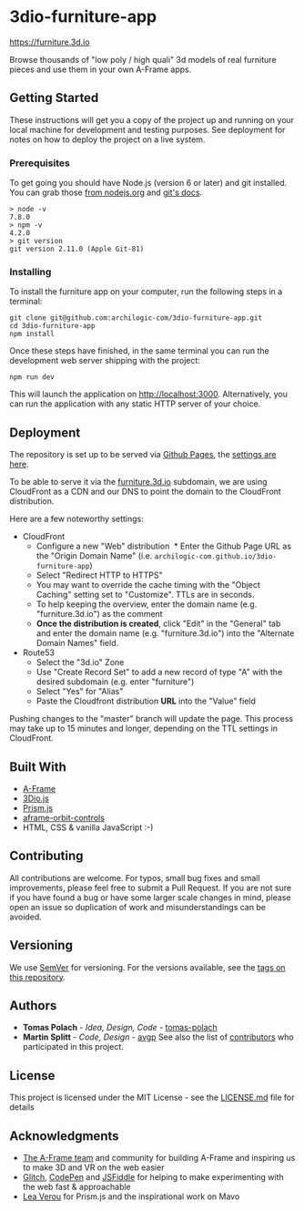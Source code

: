 # 3dio-furniture-app

https://furniture.3d.io

Browse thousands of "low poly / high quali" 3d models of real furniture pieces and use them in your own A-Frame apps.

## Getting Started

These instructions will get you a copy of the project up and running on your local machine for development and testing purposes. See deployment for notes on how to deploy the project on a live system.

### Prerequisites

To get going you should have Node.js (version 6 or later) and git installed.
You can grab those [from nodejs.org](https://nodejs.org/en/) and [git's docs](https://git-scm.com/book/en/v2/Getting-Started-Installing-Git).

```
> node -v
7.8.0
> npm -v
4.2.0
> git version
git version 2.11.0 (Apple Git-81)
```

### Installing

To install the furniture app on your computer, run the following steps in a terminal:

```
git clone git@github.com:archilogic-com/3dio-furniture-app.git
cd 3dio-furniture-app
npm install
```

Once these steps have finished, in the same terminal you can run the development web server shipping with the project:

```
npm run dev
```

This will launch the application on [http://localhost:3000](http://localhost:3000).
Alternatively, you can run the application with any static HTTP server of your choice.

## Deployment

The repository is set up to be served via [Github Pages](https://pages.github.com/), the [settings are here](https://github.com/archilogic-com/3dio-furniture-app/settings).

To be able to serve it via the [furniture.3d.io](furniture.3d.io) subdomain, we are using CloudFront as a CDN and our DNS to point the domain to the CloudFront distribution.

Here are a few noteworthy settings:

* CloudFront
  * Configure a new "Web" distribution
  * Enter the Github Page URL as the "Origin Domain Name" (i.e. `archilogic-com.github.io/3dio-furniture-app`)
  * Select "Redirect HTTP to HTTPS"
  * You may want to override the cache timing with the "Object Caching" setting set to "Customize". TTLs are in seconds.
  * To help keeping the overview, enter the domain name (e.g. "furniture.3d.io") as the comment
  * **Once the distribution is created**, click "Edit" in the "General" tab and enter the domain name (e.g. "furniture.3d.io") into the "Alternate Domain Names" field.
* Route53
  * Select the "3d.io" Zone
  * Use "Create Record Set" to add a new record of type "A" with the desired subdomain (e.g. enter "furniture")
  * Select "Yes" for "Alias"
  * Paste the Cloudfront distribution __URL__ into the "Value" field

Pushing changes to the "master" branch will update the page. This process may take up to 15 minutes and longer, depending on the TTL settings in CloudFront.

## Built With

* [A-Frame](https://aframe.io)
* [3Dio.js](https://github.com/archilogic-com/3dio-js)
* [Prism.js](http://prismjs.com/)
* [aframe-orbit-controls](https://github.com/tizzle/aframe-orbit-controls-component)
* HTML, CSS & vanilla JavaScript :-)

## Contributing

All contributions are welcome. For typos, small bug fixes and small improvements, please feel free to submit a Pull Request.
If you are not sure if you have found a bug or have some larger scale changes in mind, please open an issue so duplication of work and misunderstandings can be avoided.

## Versioning

We use [SemVer](http://semver.org/) for versioning. For the versions available, see the [tags on this repository](https://github.com/archilogic-com/3dio-furniture-app/tags). 

## Authors

* **Tomas Polach** - *Idea, Design, Code* - [tomas-polach](https://github.com/orgs/archilogic-com/people/tomas-polach)
* **Martin Splitt** - *Code, Design* - [avgp](https://github.com/avgp)
See also the list of [contributors](https://github.com/archilogic-com/3dio-furniture-app/contributors) who participated in this project.

## License

This project is licensed under the MIT License - see the [LICENSE.md](LICENSE.md) file for details

## Acknowledgments

* [The A-Frame team](https://aframe.io/community/#a-frame-team) and community for building A-Frame and inspiring us to make 3D and VR on the web easier
* [Glitch](https://glitch.com/), [CodePen](https://codepen.io) and [JSFiddle](https://jsfiddle.net) for helping to make experimenting with the web fast & approachable
* [Lea Verou](https://github.com/LeaVerou) for Prism.js and the inspirational work on Mavo
